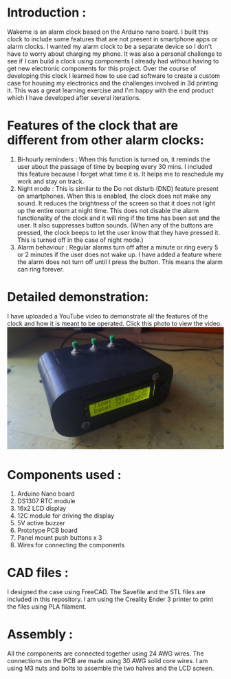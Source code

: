 # Introduction :
Wakeme is an alarm clock based on the Arduino nano board. I built this clock to include some features that are not present in smartphone apps or alarm clocks. I wanted my alarm clock to be a separate device so I don't have to worry about charging my phone. It was also a personal challenge to see if I can build a clock using components I already had without having to get new electronic components for this project.
Over the course of developing this clock I learned how to use cad software to create a custom case for housing my electronics and the challenges involved in 3d printing it. This was a great learning exercise and I'm happy with the end product which I have developed after several iterations.

# Features of the clock that are different from other alarm clocks:
1)  Bi-hourly reminders : When this function is turned on, it reminds the user about the passage of time by beeping every 30 mins. I included this feature because I forget what time it is. It helps me to reschedule my work and stay on track.
2) Night mode : This is similar to the Do not disturb (DND) feature present on smartphones. When this is enabled, the clock does not make any sound. It reduces the brightness of the screen so that it does not light up the entire room at night time. This does not disable the alarm functionality of the clock and it will ring if the time has been set and the user. It also suppresses button sounds. (When any of the buttons are pressed, the clock beeps to let the user know that they have pressed it. This is turned off in the case of night mode.)
3) Alarm behaviour : Regular alarms turn off after a minute or ring every 5 or 2 minutes if the user does not wake up. I have added a feature where the alarm does not turn off until I press the button. This means the alarm can ring forever.
# Detailed demonstration:
I have uploaded a YouTube video to demonstrate all the features of the clock and how it is meant to be operated.
Click this photo to view the video.
[![Click this link](https://github.com/karthik4j/arduino-clock/blob/main/pictures-of-clock/top.jpg?raw=true)](https://www.youtube.com/watch?v=m_OycEsYVDI)

# Components used :
1) Arduino Nano board
2) DS1307 RTC module
3) 16x2 LCD display
4) 12C module for driving the display
5) 5V active buzzer
6) Prototype PCB board
7) Panel mount push buttons x 3
8) Wires for connecting the components

# CAD files :
I designed the case using FreeCAD. The Savefile and the STL files are included in this repository. I am using the Creality Ender 3 printer to print the files using PLA filament.

# Assembly :
All the components are connected together using 24 AWG wires. The connections on the PCB are made using 30 AWG solid core wires. I am using M3 nuts and bolts to assemble the two halves and the LCD screen.
